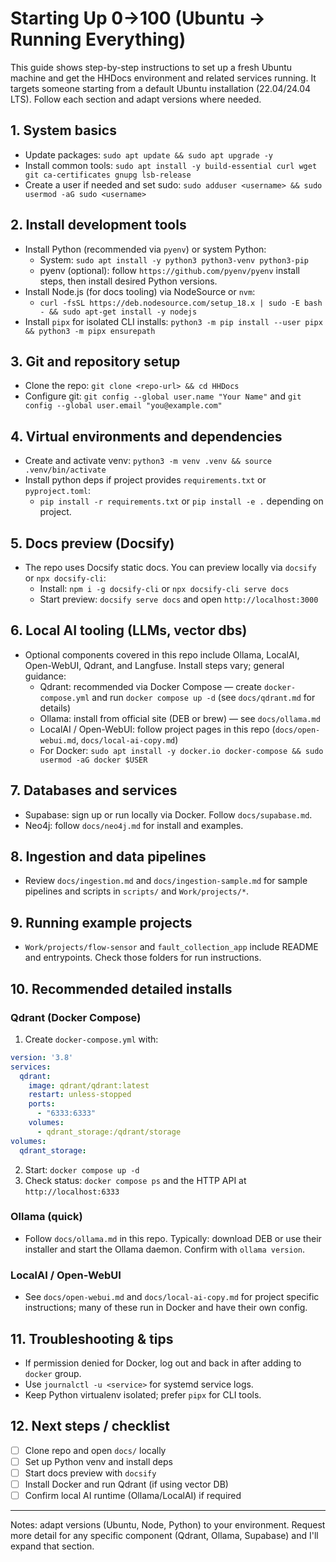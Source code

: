 # Starting Up 0→100 (Ubuntu → Running Everything)

This guide shows step-by-step instructions to set up a fresh Ubuntu machine and get the HHDocs environment and related services running. It targets someone starting from a default Ubuntu installation (22.04/24.04 LTS). Follow each section and adapt versions where needed.

## 1. System basics
- Update packages: `sudo apt update && sudo apt upgrade -y`
- Install common tools: `sudo apt install -y build-essential curl wget git ca-certificates gnupg lsb-release`
- Create a user if needed and set sudo: `sudo adduser <username> && sudo usermod -aG sudo <username>`

## 2. Install development tools
- Install Python (recommended via `pyenv`) or system Python:
  - System: `sudo apt install -y python3 python3-venv python3-pip`
  - pyenv (optional): follow `https://github.com/pyenv/pyenv` install steps, then install desired Python versions.
- Install Node.js (for docs tooling) via NodeSource or `nvm`:
  - `curl -fsSL https://deb.nodesource.com/setup_18.x | sudo -E bash - && sudo apt-get install -y nodejs`
- Install `pipx` for isolated CLI installs: `python3 -m pip install --user pipx && python3 -m pipx ensurepath`

## 3. Git and repository setup
- Clone the repo: `git clone <repo-url> && cd HHDocs`
- Configure git: `git config --global user.name "Your Name"` and `git config --global user.email "you@example.com"`

## 4. Virtual environments and dependencies
- Create and activate venv: `python3 -m venv .venv && source .venv/bin/activate`
- Install python deps if project provides `requirements.txt` or `pyproject.toml`:
  - `pip install -r requirements.txt` or `pip install -e .` depending on project.

## 5. Docs preview (Docsify)
- The repo uses Docsify static docs. You can preview locally via `docsify` or `npx docsify-cli`:
  - Install: `npm i -g docsify-cli` or `npx docsify-cli serve docs`
  - Start preview: `docsify serve docs` and open `http://localhost:3000`

## 6. Local AI tooling (LLMs, vector dbs)
- Optional components covered in this repo include Ollama, LocalAI, Open-WebUI, Qdrant, and Langfuse. Install steps vary; general guidance:
  - Qdrant: recommended via Docker Compose — create `docker-compose.yml` and run `docker compose up -d` (see `docs/qdrant.md` for details)
  - Ollama: install from official site (DEB or brew) — see `docs/ollama.md`
  - LocalAI / Open-WebUI: follow project pages in this repo (`docs/open-webui.md`, `docs/local-ai-copy.md`)
  - For Docker: `sudo apt install -y docker.io docker-compose && sudo usermod -aG docker $USER`

## 7. Databases and services
- Supabase: sign up or run locally via Docker. Follow `docs/supabase.md`.
- Neo4j: follow `docs/neo4j.md` for install and examples.

## 8. Ingestion and data pipelines
- Review `docs/ingestion.md` and `docs/ingestion-sample.md` for sample pipelines and scripts in `scripts/` and `Work/projects/*`.

## 9. Running example projects
- `Work/projects/flow-sensor` and `fault_collection_app` include README and entrypoints. Check those folders for run instructions.

## 10. Recommended detailed installs

### Qdrant (Docker Compose)
1. Create `docker-compose.yml` with:

```yaml
version: '3.8'
services:
  qdrant:
    image: qdrant/qdrant:latest
    restart: unless-stopped
    ports:
      - "6333:6333"
    volumes:
      - qdrant_storage:/qdrant/storage
volumes:
  qdrant_storage:
```

2. Start: `docker compose up -d`
3. Check status: `docker compose ps` and the HTTP API at `http://localhost:6333`

### Ollama (quick)
- Follow `docs/ollama.md` in this repo. Typically: download DEB or use their installer and start the Ollama daemon. Confirm with `ollama version`.

### LocalAI / Open-WebUI
- See `docs/open-webui.md` and `docs/local-ai-copy.md` for project specific instructions; many of these run in Docker and have their own config.

## 11. Troubleshooting & tips
- If permission denied for Docker, log out and back in after adding to `docker` group.
- Use `journalctl -u <service>` for systemd service logs.
- Keep Python virtualenv isolated; prefer `pipx` for CLI tools.

## 12. Next steps / checklist
- [ ] Clone repo and open `docs/` locally
- [ ] Set up Python venv and install deps
- [ ] Start docs preview with `docsify`
- [ ] Install Docker and run Qdrant (if using vector DB)
- [ ] Confirm local AI runtime (Ollama/LocalAI) if required

---
Notes: adapt versions (Ubuntu, Node, Python) to your environment. Request more detail for any specific component (Qdrant, Ollama, Supabase) and I'll expand that section.
